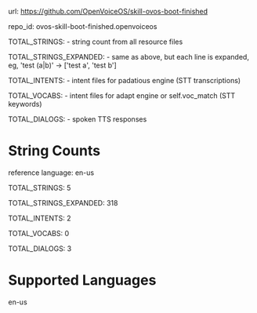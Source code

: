 url: https://github.com/OpenVoiceOS/skill-ovos-boot-finished

repo_id: ovos-skill-boot-finished.openvoiceos

TOTAL_STRINGS:  - string count from all resource files

TOTAL_STRINGS_EXPANDED: - same as above, but each line is expanded, eg, 'test (a|b)' -> ['test a', 'test b']

TOTAL_INTENTS: - intent files for padatious engine (STT transcriptions)

TOTAL_VOCABS: - intent files for adapt engine or self.voc_match (STT keywords)

TOTAL_DIALOGS: - spoken TTS responses

# String Counts

reference language: en-us

TOTAL_STRINGS: 5

TOTAL_STRINGS_EXPANDED: 318

TOTAL_INTENTS: 2

TOTAL_VOCABS: 0

TOTAL_DIALOGS: 3

# Supported Languages

en-us

